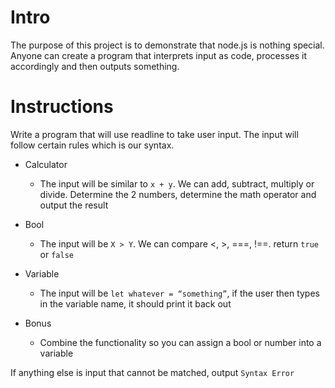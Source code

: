 # Intro
The purpose of this project is to demonstrate that node.js is nothing special. 
Anyone can create a program that interprets input as code, processes it accordingly and then outputs something.

# Instructions
Write a program that will use readline to take user input.
The input will follow certain rules which is our syntax.
* Calculator
  * The input will be similar to  `x + y`. We can add, subtract, multiply or divide. Determine the 2 numbers, determine the math operator and output the result

* Bool
  * The input will be `X > Y`. We can compare <, >, ===, !==. return `true` or `false`

* Variable
  * The input will be `let whatever = “something”`, if the user then types in the variable name, it should print it back out
  
* Bonus
  * Combine the functionality so you can assign a bool or number into a variable

If anything else is input that cannot be matched, output `Syntax Error`
